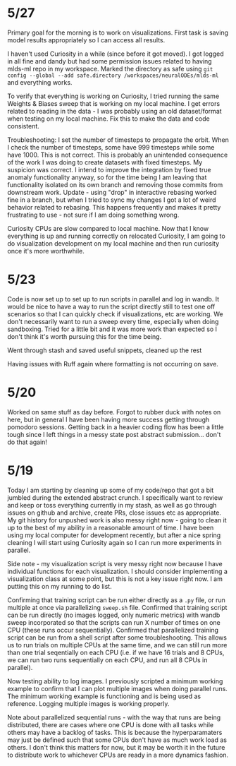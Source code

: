 # 5/27
Primary goal for the morning is to work on visualizations. First task is saving model results appropriately so I can access all results.

I haven't used Curiosity in a while (since before it got moved). I got logged in all fine and dandy but had some permission issues related to having mlds-ml repo in my workspace. Marked the directory as safe using `git config --global --add safe.directory /workspaces/neuralODEs/mlds-ml` and everything works.

To verify that everything is working on Curiosity, I tried running the same Weights & Biases sweep that is working on my local machine. I get errors related to reading in the data - I was probably using an old dataset/format when testing on my local machine. Fix this to make the data and code consistent. 

Troubleshooting: I set the number of timesteps to propagate the orbit. When I check the number of timesteps, some have 999 timesteps while some have 1000. This is not correct. This is probably an unintended consequence of the work I was doing to create datasets with fixed timesteps. My suspicion was correct. I intend to improve the integration by fixed true anomaly functionality anyway, so for the time being I am leaving that functionality isolated on its own branch and removing those commits from downstream work. Update - using "drop" in interactive rebasing worked fine in a branch, but when I tried to sync my changes I got a lot of weird behavior related to rebasing. This happens frequently and makes it pretty frustrating to use - not sure if I am doing something wrong. 

Curiosity CPUs are slow compared to local machine. Now that I know everything is up and running correctly on relocated Curiosity, I am going to do visualization development on my local machine and then run curiosity once it's more worthwhile.
# 5/23
Code is now set up to set up to run scripts in parallel and log in wandb. It would be nice to have a way to run the script directly still to test one off scenarios so that I can quickly check if visualizations, etc are working. We don't necessarily want to run a sweep every time, especially when doing sandboxing. Tried for a little bit and it was more work than expected so I don't think it's worth pursuing this for the time being.

Went through stash and saved useful snippets, cleaned up the rest

Having issues with Ruff again where formatting is not occurring on save. 

# 5/20
Worked on same stuff as day before. Forgot to rubber duck with notes on here, but in general I have been having more success getting through pomodoro sessions. Getting back in a heavier coding flow has been a little tough since I left things in a messy state post abstract submission... don't do that again!
# 5/19
Today I am starting by cleaning up some of my code/repo that got a bit jumbled during the extended abstract crunch. I specifically want to review and keep or toss everything currently in my stash, as well as go through issues on github and archive, create PRs, close issues etc as appropriate. My git history for unpushed work is also messy right now - going to clean it up to the best of my ability in a reasonable amount of time. I have been using my local computer for development recently, but after a nice spring cleaning I will start using Curiosity again so I can run more experiments in parallel. 

Side note - my visualization script is very messy right now because I have individual functions for each visualization. I should consider implementing a visualization class at some point, but this is not a key issue right now. I am putting this on my running to do list. 

Confirming that training script can be run either directly as a `.py` file, or run multiple at once via parallelizing `sweep.sh` file. Confirmed that training script can be run directly (no images logged, only numeric metrics) with wandb sweep incorporated so that the scripts can run X number of times on one CPU (these runs occur sequentially). Confirmed that parallelized training script can be run from a shell script after some troubleshooting. This allows us to run trials on multiple CPUs at the same time, and we can still run more than one trial seqentially on each CPU (i.e. if we have 16 trials and 8 CPUs, we can run two runs sequentially on each CPU, and run all 8 CPUs in parallel). 

Now testing ability to log images. I previously scripted a minimum working example to confirm that I can plot multiple images when doing parallel runs. The minimum working example is functioning and is being used as reference. Logging multiple images is working properly.

Note about parallelized sequential runs - with the way that runs are being distributed, there are cases where one CPU is done with all tasks while others may have a backlog of tasks. This is because the hyperparamaters may just be defined such that some CPUs don't have as much work load as others. I don't think this matters for now, but it may be worth it in the future to distribute work to whichever CPUs are ready in a more dynamics fashion.